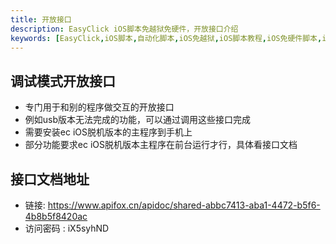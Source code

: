 ```yaml
---
title: 开放接口
description: EasyClick iOS脚本免越狱免硬件，开放接口介绍
keywords: [EasyClick,iOS脚本,自动化脚本,iOS免越狱,iOS脚本教程,iOS免硬件脚本,iOS脚本开放接口]
---
```


## 调试模式开放接口
- 专门用于和别的程序做交互的开放接口
- 例如usb版本无法完成的功能，可以通过调用这些接口完成
- 需要安装ec iOS脱机版本的主程序到手机上
- 部分功能要求ec iOS脱机版本主程序在前台运行才行，具体看接口文档

## 接口文档地址
- 链接: https://www.apifox.cn/apidoc/shared-abbc7413-aba1-4472-b5f6-4b8b5f8420ac  
- 访问密码 : iX5syhND 
